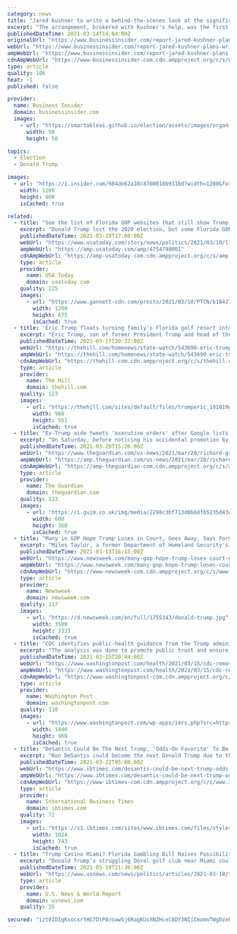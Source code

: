 ```yaml
---
category: news
title: "Jared Kushner to write a behind-the-scenes look at the significant events of the Trump presidency in new book"
excerpt: "The arrangement, brokered with Kushner's help, was the first official peace deal between the UAE and Israel in a decade and has become a key accomplishment touted by Trump. Kushner is \"not looking to settle scores but rather to provide historical context ..."
publishedDateTime: 2021-03-14T14:04:00Z
originalUrl: "https://www.businessinsider.com/report-jared-kushner-plans-write-book-about-time-white-house-2021-3"
webUrl: "https://www.businessinsider.com/report-jared-kushner-plans-write-book-about-time-white-house-2021-3"
ampWebUrl: "https://www.businessinsider.com/report-jared-kushner-plans-write-book-about-time-white-house-2021-3?amp"
cdnAmpWebUrl: "https://www-businessinsider-com.cdn.ampproject.org/c/s/www.businessinsider.com/report-jared-kushner-plans-write-book-about-time-white-house-2021-3?amp"
type: article
quality: 106
heat: -1
published: false

provider:
  name: Business Insider
  domain: businessinsider.com
  images:
    - url: "https://smartableai.github.io/election/assets/images/organizations/businessinsider.com-50x50.jpg"
      width: 50
      height: 50

topics:
  - Election
  - Donald Trump

images:
  - url: "https://i.insider.com/604de62a10c8760018b931bd?width=1200&format=jpeg"
    width: 1200
    height: 600
    isCached: true

related:
  - title: "See the list of Florida GOP websites that still show Trump as president"
    excerpt: "Donald Trump lost the 2020 election, but some Florida GOP sites continue to show him as the winner and the current president of the United States."
    publishedDateTime: 2021-03-19T17:08:00Z
    webUrl: "https://www.usatoday.com/story/news/politics/2021/03/19/list-florida-gop-sites-trump-still-president/4754798001/"
    ampWebUrl: "https://amp.usatoday.com/amp/4754798001"
    cdnAmpWebUrl: "https://amp-usatoday-com.cdn.ampproject.org/c/s/amp.usatoday.com/amp/4754798001"
    type: article
    provider:
      name: USA Today
      domain: usatoday.com
    quality: 125
    images:
      - url: "https://www.gannett-cdn.com/presto/2021/03/18/PTCN/b18427b7-45f1-4200-bb10-9aa1adbbabb7-TCN_GOP_WEBSITES_TRUMP04.jpg?auto=webp&crop=1577,887,x5,y0&format=pjpg&width=1200"
        width: 1200
        height: 675
        isCached: true
  - title: "Eric Trump floats turning family's Florida golf resort into casino: report"
    excerpt: "Eric Trump, son of former President Trump and head of the Trump Organization, floated the idea of turning one of his family’s Florida golf courses into a casino, according to a Washington Post report"
    publishedDateTime: 2021-03-17T20:37:00Z
    webUrl: "https://thehill.com/homenews/state-watch/543690-eric-trump-floats-turning-familys-florida-golf-resort-into-casino-report"
    ampWebUrl: "https://thehill.com/homenews/state-watch/543690-eric-trump-floats-turning-familys-florida-golf-resort-into-casino-report?amp"
    cdnAmpWebUrl: "https://thehill-com.cdn.ampproject.org/c/s/thehill.com/homenews/state-watch/543690-eric-trump-floats-turning-familys-florida-golf-resort-into-casino-report?amp"
    type: article
    provider:
      name: The Hill
      domain: thehill.com
    quality: 123
    images:
      - url: "https://thehill.com/sites/default/files/trumperic_101019getty.jpg"
        width: 980
        height: 551
        isCached: true
  - title: "Ex-Trump aide tweets 'executive orders' after Google lists him as president"
    excerpt: "On Saturday, before noticing his accidental promotion by Google, Grenell complained about media coverage of Biden’s fall including criticism of Donald Trump Jr’s decision to tweet a gif showing his father knocking Biden over with a golf ball."
    publishedDateTime: 2021-03-20T15:26:00Z
    webUrl: "https://www.theguardian.com/us-news/2021/mar/20/richard-grenell-google-president-trump"
    ampWebUrl: "https://amp.theguardian.com/us-news/2021/mar/20/richard-grenell-google-president-trump"
    cdnAmpWebUrl: "https://amp-theguardian-com.cdn.ampproject.org/c/s/amp.theguardian.com/us-news/2021/mar/20/richard-grenell-google-president-trump"
    type: article
    provider:
      name: The Guardian
      domain: theguardian.com
    quality: 123
    images:
      - url: "https://i.guim.co.uk/img/media/2298c3bf713d8b6dfb5235d43c503af3554a6b32/0_222_4421_2655/master/4421.jpg?width=300&quality=45&auto=format&fit=max&dpr=2&s=9e16d549714f02e78b1390a2da93bd49"
        width: 600
        height: 360
        isCached: true
  - title: "Many in GOP Hope Trump Loses in Court, Goes Away, Says Former Admin Member Miles Taylor"
    excerpt: "Miles Taylor, a former Department of Homeland Security's chief of staff in the Trump administration, said Saturday that many in the GOP hope Donald Trump will lose in future court battles and move on from the party. Speaking on MSNBC, Taylor said he wouldn ..."
    publishedDateTime: 2021-03-13T16:15:00Z
    webUrl: "https://www.newsweek.com/many-gop-hope-trump-loses-court-goes-away-says-former-admin-member-miles-taylor-1575914"
    ampWebUrl: "https://www.newsweek.com/many-gop-hope-trump-loses-court-goes-away-says-former-admin-member-miles-taylor-1575914?amp=1"
    cdnAmpWebUrl: "https://www-newsweek-com.cdn.ampproject.org/c/s/www.newsweek.com/many-gop-hope-trump-loses-court-goes-away-says-former-admin-member-miles-taylor-1575914?amp=1"
    type: article
    provider:
      name: Newsweek
      domain: newsweek.com
    quality: 117
    images:
      - url: "https://d.newsweek.com/en/full/1755343/donald-trump.jpg"
        width: 3500
        height: 2333
        isCached: true
  - title: "CDC identifies public-health guidance from the Trump administration that downplayed pandemic severity"
    excerpt: "The analysis was done to promote public trust and ensure that CDC’s coronavirus guidance \"is evidence-based and free of politics,\" a memo says."
    publishedDateTime: 2021-03-15T20:44:00Z
    webUrl: "https://www.washingtonpost.com/health/2021/03/15/cdc-removes-some-trump-era-guidance/"
    ampWebUrl: "https://www.washingtonpost.com/health/2021/03/15/cdc-removes-some-trump-era-guidance/?outputType=amp"
    cdnAmpWebUrl: "https://www-washingtonpost-com.cdn.ampproject.org/c/s/www.washingtonpost.com/health/2021/03/15/cdc-removes-some-trump-era-guidance/?outputType=amp"
    type: article
    provider:
      name: Washington Post
      domain: washingtonpost.com
    quality: 110
    images:
      - url: "https://www.washingtonpost.com/wp-apps/imrs.php?src=https://arc-anglerfish-washpost-prod-washpost.s3.amazonaws.com/public/UH7PHDC3EMI6XKCJN6KCHJ277U.jpg&w=1440"
        width: 1440
        height: 960
        isCached: true
  - title: "DeSantis Could Be The Next Trump, 'Odds-On Favorite' To Be President In 2024"
    excerpt: "Ron DeSantis could become the next Donald Trump due to the Florida politician's popularity among fellow Republicans and supporters of the former president. DeSantis, R-Fla., has nailed high approval marks and many in the GOP see the governor as the best person to continue Trump’s legacy in the 2024 presidential election."
    publishedDateTime: 2021-03-22T05:08:00Z
    webUrl: "https://www.ibtimes.com/desantis-could-be-next-trump-odds-favorite-be-president-2024-3166686"
    ampWebUrl: "https://www.ibtimes.com/desantis-could-be-next-trump-odds-favorite-be-president-2024-3166686?amp=1"
    cdnAmpWebUrl: "https://www-ibtimes-com.cdn.ampproject.org/c/s/www.ibtimes.com/desantis-could-be-next-trump-odds-favorite-be-president-2024-3166686?amp=1"
    type: article
    provider:
      name: International Business Times
      domain: ibtimes.com
    quality: 72
    images:
      - url: "https://s1.ibtimes.com/sites/www.ibtimes.com/files/styles/full/public/2020/07/21/florida-governor-ron-desantis-has-come-under-fire.jpg"
        width: 1024
        height: 743
        isCached: true
  - title: "Trump Casino Miami? Florida Gambling Bill Raises Possibility"
    excerpt: "Donald Trump’s struggling Doral golf club near Miami could be thrown a lifeline if a Florida bill being hammered out behind closed doors allows more gambling in the state and the property is allowed to operate a casino."
    publishedDateTime: 2021-03-18T21:36:00Z
    webUrl: "https://www.usnews.com/news/politics/articles/2021-03-18/trump-casino-miami-florida-gambling-bill-raises-possibility"
    type: article
    provider:
      name: U.S. News & World Report
      domain: usnews.com
    quality: 35

secured: "izt0IDIqKvocxrYHC7DtP0/oaw5j6RagKUvXNZHceC8DY3NIiCmomnTWgDzeP9n/XC86hkNjTnJcIojWNRoJcTvP0FzCVTtJAb69S9WTkRWb054mIoKzzGc+hpybFp94GFpVw1gdNvxeEEyfv2WawPvKOK1XaDr3Xx5oVOT1v2xmpTsbgTOCu7CNfaflGElJAEm3oiRLwa8BJsk6iNkTT9XAc2K1NtIGuii+8nIO7Vc9J2zPAEyRK22CmfBx1pV1bTq0p7CWw6xIcs1qXQbQt3Wrb1C1UjT4xkbs6oSu4UCeFlrN3vgyhwEo9ujxY6VppF5AK0aye53gY+lBtjkAL2Ze75PqWDtAc37rhutg7q0=;vFtBF8DaYLDc4ksROoXK3w=="
---
```


